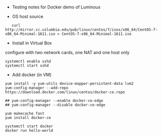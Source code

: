 - Testing notes for Docker demo of Luminous

- OS host source

```
   curl http://mirror.cc.columbia.edu/pub/linux/centos/7/isos/x86_64/CentOS-7-x86_64-Minimal-1611.iso > CentOS-7-x86_64-Minimal-1611.iso
```
   
- Install in Virtual Box

configure with two network cards, one NAT and one host only

```
systemctl enable sshd
systemctl start sshd
```
   
- Add docker (in VM)
```
yum install -y yum-utils device-mapper-persistent-data lvm2
yum-config-manager --add-repo https://download.docker.com/linux/centos/docker-ce.repo
    
## yum-config-manager --enable docker-ce-edge
## yum-config-manager --disable docker-ce-edge

yum makecache fast
yum install docker-ce

systemctl start docker
docker run hello-world

```
